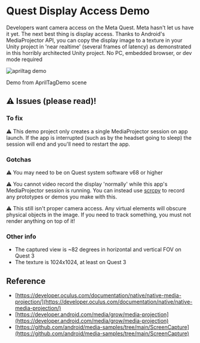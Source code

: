 # Quest Display Access Demo

Developers want camera access on the Meta Quest. Meta hasn't let us have it yet. The next best thing is display access. Thanks to Android's MediaProjector API, you can copy the display image to a texture in your Unity project in 'near realtime' (several frames of latency) as demonstrated in this horribly architected Unity project. No PC, embedded browser, or dev mode required

![apriltag demo](https://github.com/user-attachments/assets/3132a917-7472-4dc5-aa51-0416a6551e62)

Demo from AprilTagDemo scene

## ⚠️ Issues (please read)!

### To fix 

⚠️ This demo project only creates a single MediaProjector session on app launch. If the app is interrupted (such as by the headset going to sleep) the session will end and you'll need to restart the app. 

### Gotchas

⚠️ You may need to be on Quest system software v68 or higher 

⚠️ You cannot video record the display 'normally' while this app's MediaProjector session is running. You can instead use [scrcpy](https://github.com/Genymobile/scrcpy) to record any prototypes or demos you make with this.

⚠️ This still isn't proper camera access. Any virtual elements will obscure physical objects in the image. If you need to track something, you must not render anything on top of it!

### Other info

- The captured view is ~82 degrees in horizontal and vertical FOV on Quest 3
- The texture is 1024x1024, at least on Quest 3

## Reference

- [https://developer.oculus.com/documentation/native/native-media-projection/](https://developer.oculus.com/documentation/native/native-media-projection/)
- [https://developer.android.com/media/grow/media-projection](https://developer.android.com/media/grow/media-projection)
- [https://github.com/android/media-samples/tree/main/ScreenCapture](https://github.com/android/media-samples/tree/main/ScreenCapture)
